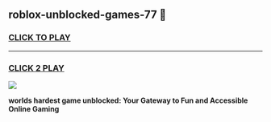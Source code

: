 
## roblox-unblocked-games-77 👋
<h3>
<a href="https://premium.freeplayer.one?title=roblox-unblocked-games-77&ref=14F">CLICK TO PLAY</a></h3>
<hr>

<h3>
<a href="https://premium.freeplayer.one?title=roblox-unblocked-games-77&ref=14F">CLICK 2 PLAY</a>
  
</h3>

<a href="https://premium.freeplayer.one?title=roblox-unblocked-games-77&ref=12F/"><img src="https://clearcache.store/games.png"></a>


**worlds hardest game unblocked: Your Gateway to Fun and Accessible Online Gaming**
